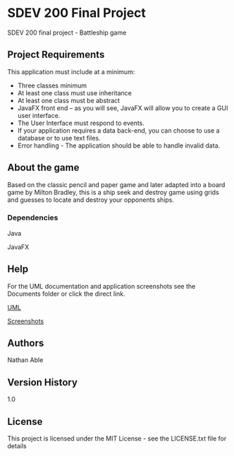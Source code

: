 # SDEV 200 Final Project

SDEV 200 final project - Battleship game

## Project Requirements
This application must include at a minimum:
* Three classes minimum
* At least one class must use inheritance
* At least one class must be abstract
* JavaFX front end – as you will see, JavaFX will allow you to create a GUI user interface.
* The User Interface must respond to events.
* If your application requires a data back-end, you can choose to use a database or to use text files.
* Error handling - The application should be able to handle invalid data.

## About the game
Based on the classic pencil and paper game and later adapted into a board game by Milton Bradley, this is a ship seek and destroy game using grids and guesses to locate and destroy your opponents ships.

### Dependencies
Java

JavaFX


## Help
For the UML documentation and application screenshots see the Documents folder or click the direct link.

[UML](https://github.com/nable941/SDEV_200_Final_Project_Battleship/blob/main/Documents/Able_Nathan_Final_Project_UML.pdf)

[Screenshots](https://github.com/nable941/SDEV_200_Final_Project_Battleship/blob/main/Documents/Application%20Screenshots.docx)

## Authors

Nathan Able



## Version History
1.0


## License

This project is licensed under the MIT License - see the LICENSE.txt file for details




